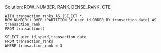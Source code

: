 Solution: ROW_NUMBER, RANK, DENSE_RANK, CTE

```
WITH transaction_ranks AS (SELECT *,
ROW_NUMBER() OVER (PARTITION BY user_id ORDER BY transaction_date) AS transaction_rank
FROM transactions)

SELECT user_id,spend,transaction_date
FROM transaction_ranks
WHERE transaction_rank = 3
```
